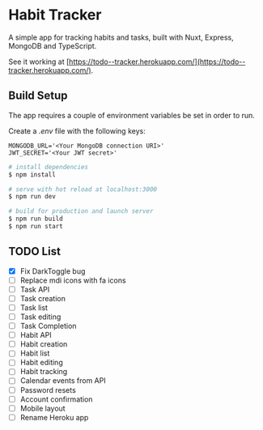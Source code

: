 # Habit Tracker

A simple app for tracking habits and tasks, built with Nuxt, Express, MongoDB and TypeScript.

See it working at [https://todo--tracker.herokuapp.com/](https://todo--tracker.herokuapp.com/).

## Build Setup

The app requires a couple of environment variables be set in order to run.

Create a *.env* file with the following keys:

```
MONGODB_URL='<Your MongoDB connection URI>'
JWT_SECRET='<Your JWT secret>'
```

```bash
# install dependencies
$ npm install

# serve with hot reload at localhost:3000
$ npm run dev

# build for production and launch server
$ npm run build
$ npm run start
```

## TODO List

- [X] Fix DarkToggle bug
- [ ] Replace mdi icons with fa icons
- [ ] Task API
- [ ] Task creation
- [ ] Task list
- [ ] Task editing
- [ ] Task Completion
- [ ] Habit API
- [ ] Habit creation
- [ ] Habit list
- [ ] Habit editing
- [ ] Habit tracking
- [ ] Calendar events from API
- [ ] Password resets
- [ ] Account confirmation
- [ ] Mobile layout
- [ ] Rename Heroku app
